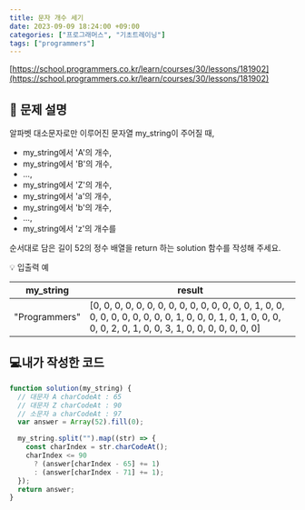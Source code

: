 ```yaml
---
title: 문자 개수 세기
date: 2023-09-09 18:24:00 +09:00
categories: ["프로그래머스", "기초트레이닝"]
tags: ["programmers"]
---
```


[https://school.programmers.co.kr/learn/courses/30/lessons/181902](https://school.programmers.co.kr/learn/courses/30/lessons/181902)

## 📔 문제 설명

알파벳 대소문자로만 이루어진 문자열 my_string이 주어질 때,

- my_string에서 'A'의 개수,
- my_string에서 'B'의 개수,
- ...,
- my_string에서 'Z'의 개수,
- my_string에서 'a'의 개수,
- my_string에서 'b'의 개수,
- ...,
- my_string에서 'z'의 개수를

순서대로 담은 길이 52의 정수 배열을 return 하는 solution 함수를 작성해 주세요.

💡 입출력 예

| my_string     | result                                                                                                                                                       |
| ------------- | ------------------------------------------------------------------------------------------------------------------------------------------------------------ |
| "Programmers" | [0, 0, 0, 0, 0, 0, 0, 0, 0, 0, 0, 0, 0, 0, 0, 1, 0, 0, 0, 0, 0, 0, 0, 0, 0, 0, 1, 0, 0, 0, 1, 0, 1, 0, 0, 0, 0, 0, 2, 0, 1, 0, 0, 3, 1, 0, 0, 0, 0, 0, 0, 0] |

## 💻내가 작성한 코드

```js
function solution(my_string) {
  // 대문자 A charCodeAt : 65
  // 대문자 Z charCodeAt : 90
  // 소문자 a charCodeAt : 97
  var answer = Array(52).fill(0);

  my_string.split("").map((str) => {
    const charIndex = str.charCodeAt();
    charIndex <= 90
      ? (answer[charIndex - 65] += 1)
      : (answer[charIndex - 71] += 1);
  });
  return answer;
}
```
